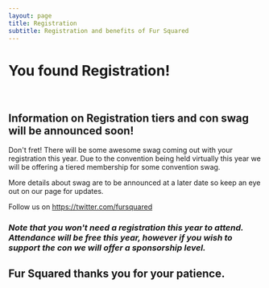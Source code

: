 ```yaml
---
layout: page
title: Registration
subtitle: Registration and benefits of Fur Squared
---
```


# You found Registration\!

&nbsp;

## Information on Registration tiers and con swag will be announced soon\!

Don't fret\! There will be some awesome swag coming out with your registration this year. Due to the convention being held virtually this year we will be offering a tiered membership for some convention swag.&nbsp;

More details about swag are to be announced at a later date so keep an eye out on our page for updates.&nbsp;

Follow us on https://twitter.com/fursquared

### ***Note that you won't need a registration this year to attend. Attendance will be free this year, however if you wish to support the con we will offer a sponsorship level.***

## Fur Squared thanks you for your patience.&nbsp;